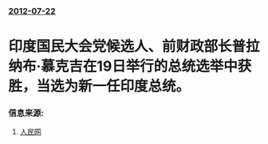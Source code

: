 ### [2012-07-22](/news/2012/07/22/index.md)

##### 
# 印度国民大会党候选人、前财政部长普拉纳布·慕克吉在19日举行的总统选举中获胜，当选为新一任印度总统。




### 信息来源:

1. [人民网](http://world.people.com.cn/n/2012/0723/c1002-18571736.html)
